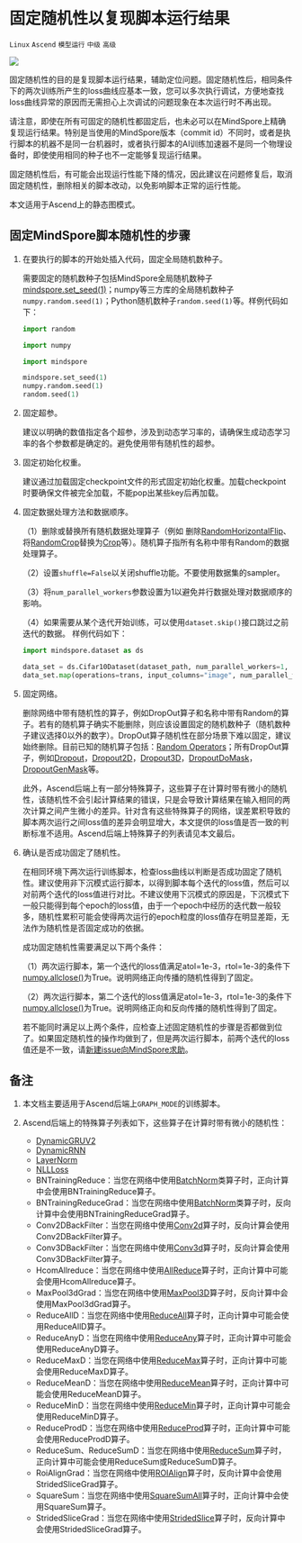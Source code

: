 # 固定随机性以复现脚本运行结果

`Linux` `Ascend` `模型运行` `中级` `高级`

<a href="https://gitee.com/mindspore/docs/blob/r1.6/docs/mindspore/programming_guide/source_zh_cn/fixing_randomness.md" target="_blank"><img src="https://gitee.com/mindspore/docs/raw/r1.6/resource/_static/logo_source.png"></a>

固定随机性的目的是复现脚本运行结果，辅助定位问题。固定随机性后，相同条件下的两次训练所产生的loss曲线应基本一致，您可以多次执行调试，方便地查找loss曲线异常的原因而无需担心上次调试的问题现象在本次运行时不再出现。

请注意，即使在所有可固定的随机性都固定后，也未必可以在MindSpore上精确复现运行结果。特别是当使用的MindSpore版本（commit id）不同时，或者是执行脚本的机器不是同一台机器时，或者执行脚本的AI训练加速器不是同一个物理设备时，即使使用相同的种子也不一定能够复现运行结果。

固定随机性后，有可能会出现运行性能下降的情况，因此建议在问题修复后，取消固定随机性，删除相关的脚本改动，以免影响脚本正常的运行性能。

本文适用于Ascend上的静态图模式。

## 固定MindSpore脚本随机性的步骤

1. 在要执行的脚本的开始处插入代码，固定全局随机数种子。

   需要固定的随机数种子包括MindSpore全局随机数种子[mindspore.set_seed(1)](https://www.mindspore.cn/docs/api/zh-CN/r1.6/api_python/mindspore/mindspore.set_seed.html#mindspore.set_seed)；numpy等三方库的全局随机数种子`numpy.random.seed(1)`；Python随机数种子`random.seed(1)`等。样例代码如下：

    ```python
    import random

    import numpy

    import mindspore

    mindspore.set_seed(1)
    numpy.random.seed(1)
    random.seed(1)
    ```

2. 固定超参。

   建议以明确的数值指定各个超参，涉及到动态学习率的，请确保生成动态学习率的各个参数都是确定的。避免使用带有随机性的超参。

3. 固定初始化权重。

   建议通过加载固定checkpoint文件的形式固定初始化权重。加载checkpoint时要确保文件被完全加载，不能pop出某些key后再加载。

4. 固定数据处理方法和数据顺序。

   （1）删除或替换所有随机数据处理算子（例如 删除[RandomHorizontalFlip](https://mindspore.cn/docs/api/zh-CN/r1.6/api_python/dataset_vision/mindspore.dataset.vision.c_transforms.RandomHorizontalFlip.html#mindspore.dataset.vision.c_transforms.RandomHorizontalFlip)、将[RandomCrop](https://mindspore.cn/docs/api/zh-CN/r1.6/api_python/dataset_vision/mindspore.dataset.vision.c_transforms.RandomCrop.html#mindspore.dataset.vision.c_transforms.RandomCrop)替换为[Crop](https://mindspore.cn/docs/api/zh-CN/r1.6/api_python/dataset_vision/mindspore.dataset.vision.c_transforms.Crop.html#mindspore.dataset.vision.c_transforms.Crop)等）。随机算子指所有名称中带有Random的数据处理算子。

   （2）设置`shuffle=False`以关闭shuffle功能。不要使用数据集的sampler。

   （3）将`num_parallel_workers`参数设置为1以避免并行数据处理对数据顺序的影响。

   （4）如果需要从某个迭代开始训练，可以使用`dataset.skip()`接口跳过之前迭代的数据。
   样例代码如下：

    ```python
    import mindspore.dataset as ds

    data_set = ds.Cifar10Dataset(dataset_path, num_parallel_workers=1, shuffle=False)
    data_set.map(operations=trans, input_columns="image", num_parallel_workers=1)
    ```

5. 固定网络。

   删除网络中带有随机性的算子，例如DropOut算子和名称中带有Random的算子。若有的随机算子确实不能删除，则应该设置固定的随机数种子（随机数种子建议选择0以外的数字）。DropOut算子随机性在部分场景下难以固定，建议始终删除。目前已知的随机算子包括：[Random Operators](https://www.mindspore.cn/docs/api/zh-CN/r1.6/api_python/mindspore.ops.html#random-operators)；所有DropOut算子，例如[Dropout](https://www.mindspore.cn/docs/api/zh-CN/r1.6/api_python/ops/mindspore.ops.Dropout.html#mindspore.ops.Dropout)，[Dropout2D](https://www.mindspore.cn/docs/api/zh-CN/r1.6/api_python/ops/mindspore.ops.Dropout2D.html#mindspore.ops.Dropout2D)，[Dropout3D](https://www.mindspore.cn/docs/api/zh-CN/r1.6/api_python/ops/mindspore.ops.Dropout3D.html#mindspore.ops.Dropout3D)，[DropoutDoMask](https://www.mindspore.cn/docs/api/zh-CN/r1.6/api_python/ops/mindspore.ops.DropoutDoMask.html#mindspore.ops.DropoutDoMask)，[DropoutGenMask](https://www.mindspore.cn/docs/api/zh-CN/r1.6/api_python/ops/mindspore.ops.DropoutGenMask.html#mindspore.ops.DropoutGenMask)等。

   此外，Ascend后端上有一部分特殊算子，这些算子在计算时带有微小的随机性，该随机性不会引起计算结果的错误，只是会导致计算结果在输入相同的两次计算之间产生微小的差异。针对含有这些特殊算子的网络，误差累积导致的脚本两次运行之间loss值的差异会明显增大，本文提供的loss值是否一致的判断标准不适用。Ascend后端上特殊算子的列表请见本文最后。

6. 确认是否成功固定了随机性。

   在相同环境下两次运行训练脚本，检查loss曲线以判断是否成功固定了随机性。建议使用非下沉模式运行脚本，以得到脚本每个迭代的loss值，然后可以对前两个迭代的loss值进行对比。不建议使用下沉模式的原因是，下沉模式下一般只能得到每个epoch的loss值，由于一个epoch中经历的迭代数一般较多，随机性累积可能会使得两次运行的epoch粒度的loss值存在明显差距，无法作为随机性是否固定成功的依据。

   成功固定随机性需要满足以下两个条件：

   （1）两次运行脚本，第一个迭代的loss值满足atol=1e-3，rtol=1e-3的条件下[numpy.allclose()](https://numpy.org/doc/stable/reference/generated/numpy.allclose.html)为True。说明网络正向传播的随机性得到了固定。

   （2）两次运行脚本，第二个迭代的loss值满足atol=1e-3，rtol=1e-3的条件下[numpy.allclose()](https://numpy.org/doc/stable/reference/generated/numpy.allclose.html)为True。说明网络正向和反向传播的随机性得到了固定。

   若不能同时满足以上两个条件，应检查上述固定随机性的步骤是否都做到位了。如果固定随机性的操作均做到了，但是两次运行脚本，前两个迭代的loss值还是不一致，请[新建issue向MindSpore求助](https://gitee.com/mindspore/mindspore/issues/new)。

## 备注

1. 本文档主要适用于Ascend后端上`GRAPH_MODE`的训练脚本。
2. Ascend后端上的特殊算子列表如下，这些算子在计算时带有微小的随机性：

    - [DynamicGRUV2](https://www.mindspore.cn/docs/api/zh-CN/r1.6/api_python/ops/mindspore.ops.DynamicGRUV2.html#mindspore.ops.DynamicGRUV2)
    - [DynamicRNN](https://www.mindspore.cn/docs/api/zh-CN/r1.6/api_python/ops/mindspore.ops.DynamicRNN.html#mindspore.ops.DynamicRNN)
    - [LayerNorm](https://www.mindspore.cn/docs/api/zh-CN/r1.6/api_python/ops/mindspore.ops.LayerNorm.html#mindspore.ops.LayerNorm)
    - [NLLLoss](https://www.mindspore.cn/docs/api/zh-CN/r1.6/api_python/ops/mindspore.ops.NLLLoss.html#mindspore.ops.NLLLoss)
    - BNTrainingReduce：当您在网络中使用[BatchNorm](https://www.mindspore.cn/docs/api/zh-CN/r1.6/api_python/ops/mindspore.ops.BatchNorm.html#mindspore.ops.BatchNorm)类算子时，正向计算中会使用BNTrainingReduce算子。
    - BNTrainingReduceGrad：当您在网络中使用[BatchNorm](https://www.mindspore.cn/docs/api/zh-CN/r1.6/api_python/ops/mindspore.ops.BatchNorm.html#mindspore.ops.BatchNorm)类算子时，反向计算中会使用BNTrainingReduceGrad算子。
    - Conv2DBackFilter：当您在网络中使用[Conv2d](https://www.mindspore.cn/docs/api/zh-CN/r1.6/api_python/ops/mindspore.ops.Conv2D.html#mindspore.ops.Conv2D)算子时，反向计算会使用Conv2DBackFilter算子。
    - Conv3DBackFilter：当您在网络中使用[Conv3d](https://www.mindspore.cn/docs/api/zh-CN/r1.6/api_python/ops/mindspore.ops.Conv3D.html#mindspore.ops.Conv3D)算子时，反向计算会使用Conv3DBackFilter算子。
    - HcomAllreduce：当您在网络中使用[AllReduce](https://www.mindspore.cn/docs/api/zh-CN/r1.6/api_python/ops/mindspore.ops.AllReduce.html#mindspore.ops.AllReduce)算子时，正向计算中可能会使用HcomAllreduce算子。
    - MaxPool3dGrad：当您在网络中使用[MaxPool3D](https://www.mindspore.cn/docs/api/zh-CN/r1.6/api_python/ops/mindspore.ops.MaxPool3D.html#mindspore.ops.MaxPool3D)算子时，反向计算中会使用MaxPool3dGrad算子。
    - ReduceAllD：当您在网络中使用[ReduceAll](https://www.mindspore.cn/docs/api/zh-CN/r1.6/api_python/ops/mindspore.ops.ReduceAll.html#mindspore.ops.ReduceAll)算子时，正向计算中可能会使用ReduceAllD算子。
    - ReduceAnyD：当您在网络中使用[ReduceAny](https://www.mindspore.cn/docs/api/zh-CN/r1.6/api_python/ops/mindspore.ops.ReduceAny.html#mindspore.ops.ReduceAny)算子时，正向计算中可能会使用ReduceAnyD算子。
    - ReduceMaxD：当您在网络中使用[ReduceMax](https://www.mindspore.cn/docs/api/zh-CN/r1.6/api_python/ops/mindspore.ops.ReduceMax.html#mindspore.ops.ReduceMax)算子时，正向计算中可能会使用ReduceMaxD算子。
    - ReduceMeanD：当您在网络中使用[ReduceMean](https://www.mindspore.cn/docs/api/zh-CN/r1.6/api_python/ops/mindspore.ops.ReduceMean.html#mindspore.ops.ReduceMean)算子时，正向计算中可能会使用ReduceMeanD算子。
    - ReduceMinD：当您在网络中使用[ReduceMin](https://www.mindspore.cn/docs/api/zh-CN/r1.6/api_python/ops/mindspore.ops.ReduceMin.html#mindspore.ops.ReduceMin)算子时，正向计算中可能会使用ReduceMinD算子。
    - ReduceProdD：当您在网络中使用[ReduceProd](https://www.mindspore.cn/docs/api/zh-CN/r1.6/api_python/ops/mindspore.ops.ReduceProd.html#mindspore.ops.ReduceProd)算子时，正向计算中可能会使用ReduceProdD算子。
    - ReduceSum、ReduceSumD：当您在网络中使用[ReduceSum](https://www.mindspore.cn/docs/api/zh-CN/r1.6/api_python/ops/mindspore.ops.ReduceSum.html#mindspore.ops.ReduceSum)算子时，正向计算中可能会使用ReduceSum或ReduceSumD算子。
    - RoiAlignGrad：当您在网络中使用[ROIAlign](https://www.mindspore.cn/docs/api/zh-CN/r1.6/api_python/ops/mindspore.ops.ROIAlign.html#mindspore.ops.ROIAlign)算子时，反向计算中会使用StridedSliceGrad算子。
    - SquareSum：当您在网络中使用[SquareSumAll](https://www.mindspore.cn/docs/api/zh-CN/r1.6/api_python/ops/mindspore.ops.SquareSumAll.html#mindspore.ops.SquareSumAll)算子时，正向计算中会使用SquareSum算子。
    - StridedSliceGrad：当您在网络中使用[StridedSlice](https://www.mindspore.cn/docs/api/zh-CN/r1.6/api_python/ops/mindspore.ops.StridedSlice.html#mindspore.ops.StridedSlice)算子时，反向计算中会使用StridedSliceGrad算子。
